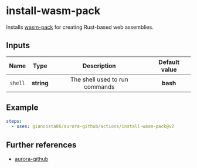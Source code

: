 # install-wasm-pack

Installs [wasm-pack](https://rustwasm.github.io/wasm-pack/) for creating Rust-based web assemblies.

## Inputs

|  Name   |    Type    |          Description           | Default value |
| :-----: | :--------: | :----------------------------: | :-----------: |
| `shell` | **string** | The shell used to run commands |   **bash**    |

## Example

```yaml
steps:
  - uses: giancosta86/aurora-github/actions/install-wasm-pack@v2
```

## Further references

- [aurora-github](../../README.md)
